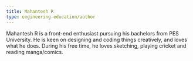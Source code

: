 ```yaml
---
title: Mahantesh R
type: engineering-education/author
---
```

Mahantesh R is a front-end enthusiast pursuing his bachelors from PES University. He is keen on designing and coding things creatively, and loves what he does. During his free time, he loves sketching, playing cricket and reading manga/comics.
